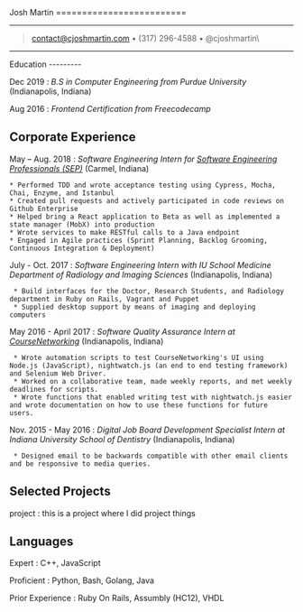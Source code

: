 <div class="container">
<div class="row">
<div class="header col">
Josh Martin
=========================

----

> <contact@cjoshmartin.com> • (317) 296-4588 • @cjoshmartin\

----
</div>
</div>

<div class="row"> 


<div class="main-content col order-2">
Education
---------

Dec 2019
:   *B.S in Computer Engineering from Purdue University*
    (Indianapolis, Indiana)


Aug 2016
:   *Frontend Certification from Freecodecamp*

    
Corporate Experience
--------------------

May – Aug. 2018
:   *Software Engineering Intern for [Software Engineering Professionals (SEP)](https://www.sep.com/)*
    (Carmel, Indiana)

    * Performed TDD and wrote acceptance testing using Cypress, Mocha, Chai, Enzyme, and Istanbul
    * Created pull requests and actively participated in code reviews on Github Enterprise
    * Helped bring a React application to Beta as well as implemented a state manager (MobX) into production
    * Wrote services to make RESTful calls to a Java endpoint
    * Engaged in Agile practices (Sprint Planning, Backlog Grooming, Continuous Integration & Deployment)

July - Oct. 2017
:   *Software Engineering Intern with
    IU School Medicine Department of Radiology and Imaging Sciences* (Indianapolis, Indiana)

     * Build interfaces for the Doctor, Research Students, and Radiology department in Ruby on Rails, Vagrant and Puppet
     * Supplied desktop support by means of imaging and deploying computers

May 2016 - April 2017
:   *Software Quality Assurance Intern at [CourseNetworking](http://www.thecn.com/)*
    (Indianapolis, Indiana)

     * Wrote automation scripts to test CourseNetworking's UI using Node.js (JavaScript), nightwatch.js (an end to end testing framework) and Selenium Web Driver.
     * Worked on a collaborative team, made weekly reports, and met weekly deadlines for scripts.
     * Wrote functions that enabled writing test with nightwatch.js easier and wrote documentation on how to use these functions for future users.


Nov. 2015 - May 2016
:   *Digital Job Board Development Specialist Intern  at Indiana University School of Dentistry* (Indianapolis, Indiana)

     * Designed email to be backwards compatible with other email clients and be responsive to media queries. 

</div>

<div class="sidebar col-md-3 order-1">

Selected Projects
----------------------------------

project
:   this is a project where I did project things 


Languages
----------------------------------

Expert
:
    C++, JavaScript

Proficient
:
    Python, Bash, Golang, Java

Prior Experience
:
    Ruby On Rails, Assumbly (HC12), VHDL

</div>
</div>
</div>

